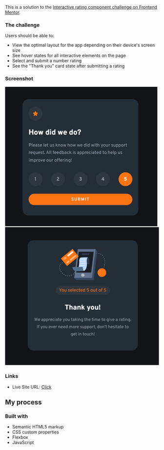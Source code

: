 This is a solution to the [Interactive rating component challenge on Frontend Mentor](https://www.frontendmentor.io/challenges/interactive-rating-component-koxpeBUmI).

### The challenge

Users should be able to:

- View the optimal layout for the app depending on their device's screen size
- See hover states for all interactive elements on the page
- Select and submit a number rating
- See the "Thank you" card state after submitting a rating

### Screenshot

![](./screenshots/preview1.png)
![](./screenshots/preview2.png)

### Links

- Live Site URL: [Click](https://evgiss.github.io/interactive-rating-component/)

## My process

### Built with

- Semantic HTML5 markup
- CSS custom properties
- Flexbox
- JavaScript
